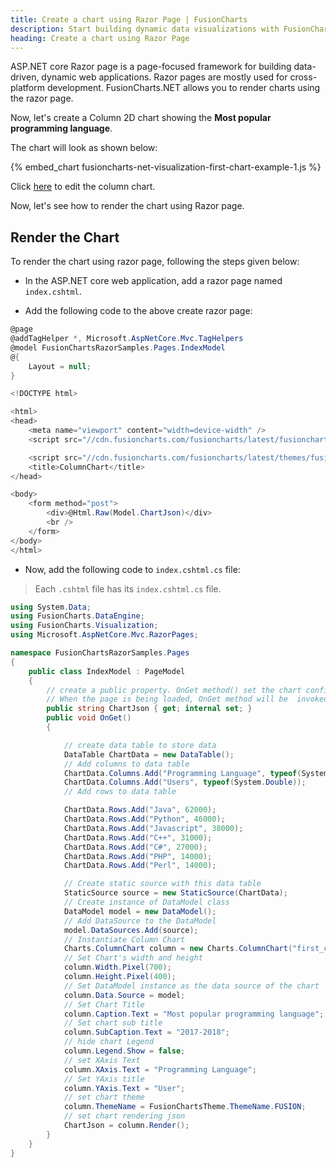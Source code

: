 ```yaml
---
title: Create a chart using Razor Page | FusionCharts
description: Start building dynamic data visualizations with FusionCharts.NET using Razor syntax. Elevate your ASP.NET applications effortlessly! Start exploring today.
heading: Create a chart using Razor Page
---
```


ASP.NET core Razor page is a page-focused framework for building data-driven, dynamic web applications. Razor pages are mostly used for cross-platform development. FusionCharts.NET allows you to render charts using the razor page.

Now, let's create a Column 2D chart showing the **Most popular programming language**.

The chart will look as shown below:

{% embed_chart fusioncharts-net-visualization-first-chart-example-1.js %}

Click [here](https://dotnetfiddle.net/Dw6gBV) to edit the column chart.

Now, let's see how to render the chart using Razor page.

## Render the Chart

To render the chart using razor page, following the steps given below:

- In the ASP.NET core web application, add a razor page named `index.cshtml`.

- Add the following code to the above create razor page:

```csharp
@page
@addTagHelper *, Microsoft.AspNetCore.Mvc.TagHelpers
@model FusionChartsRazorSamples.Pages.IndexModel
@{
    Layout = null;
}

<!DOCTYPE html>

<html>
<head>
    <meta name="viewport" content="width=device-width" />
    <script src="//cdn.fusioncharts.com/fusioncharts/latest/fusioncharts.js"></script>

    <script src="//cdn.fusioncharts.com/fusioncharts/latest/themes/fusioncharts.theme.fusion.js"></script>
    <title>ColumnChart</title>
</head>

<body>
    <form method="post">
        <div>@Html.Raw(Model.ChartJson)</div>
        <br />
    </form>
</body>
</html>
```

- Now, add the following code to `index.cshtml.cs` file:

> Each `.cshtml` file has its `index.cshtml.cs` file.

```csharp
using System.Data;
using FusionCharts.DataEngine;
using FusionCharts.Visualization;
using Microsoft.AspNetCore.Mvc.RazorPages;

namespace FusionChartsRazorSamples.Pages
{
    public class IndexModel : PageModel
    {
        // create a public property. OnGet method() set the chart configuration json in this property.
        // When the page is being loaded, OnGet method will be  invoked
        public string ChartJson { get; internal set; }
        public void OnGet()
        {

            // create data table to store data
            DataTable ChartData = new DataTable();
            // Add columns to data table
            ChartData.Columns.Add("Programming Language", typeof(System.String));
            ChartData.Columns.Add("Users", typeof(System.Double));
            // Add rows to data table

            ChartData.Rows.Add("Java", 62000);
            ChartData.Rows.Add("Python", 46000);
            ChartData.Rows.Add("Javascript", 38000);
            ChartData.Rows.Add("C++", 31000);
            ChartData.Rows.Add("C#", 27000);
            ChartData.Rows.Add("PHP", 14000);
            ChartData.Rows.Add("Perl", 14000);

            // Create static source with this data table
            StaticSource source = new StaticSource(ChartData);
            // Create instance of DataModel class
            DataModel model = new DataModel();
            // Add DataSource to the DataModel
            model.DataSources.Add(source);
            // Instantiate Column Chart
            Charts.ColumnChart column = new Charts.ColumnChart("first_chart");
            // Set Chart's width and height
            column.Width.Pixel(700);
            column.Height.Pixel(400);
            // Set DataModel instance as the data source of the chart
            column.Data.Source = model;
            // Set Chart Title
            column.Caption.Text = "Most popular programming language";
            // Set chart sub title
            column.SubCaption.Text = "2017-2018";
            // hide chart Legend
            column.Legend.Show = false;
            // set XAxis Text
            column.XAxis.Text = "Programming Language";
            // Set YAxis title
            column.YAxis.Text = "User";
            // set chart theme
            column.ThemeName = FusionChartsTheme.ThemeName.FUSION;
            // set chart rendering json
            ChartJson = column.Render();
        }
    }
}
```

